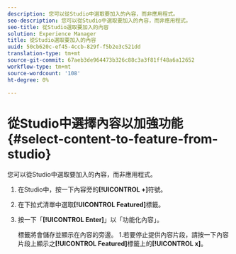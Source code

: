 ```yaml
---
description: 您可以從Studio中選取要加入的內容，而非應用程式。
seo-description: 您可以從Studio中選取要加入的內容，而非應用程式。
seo-title: 從Studio選取要加入的內容
solution: Experience Manager
title: 從Studio選取要加入的內容
uuid: 50cb620c-ef45-4ccb-829f-f5b2e3c521dd
translation-type: tm+mt
source-git-commit: 67aeb3de964473b326c88c3a3f81ff48a6a12652
workflow-type: tm+mt
source-wordcount: '108'
ht-degree: 0%

---
```



# 從Studio中選擇內容以加強功能{#select-content-to-feature-from-studio}

您可以從Studio中選取要加入的內容，而非應用程式。

1. 在Studio中，按一下內容旁的&#x200B;**[!UICONTROL +]**&#x200B;符號。
1. 在下拉式清單中選取&#x200B;**[!UICONTROL Featured]**&#x200B;標籤。
1. 按一下「**[!UICONTROL Enter]**」以「功能化內容」。

   標籤將會儲存並顯示在內容的旁邊。 1.若要停止提供內容片段，請按一下內容片段上顯示之&#x200B;**[!UICONTROL Featured]**&#x200B;標籤上的&#x200B;**[!UICONTROL x]**。
